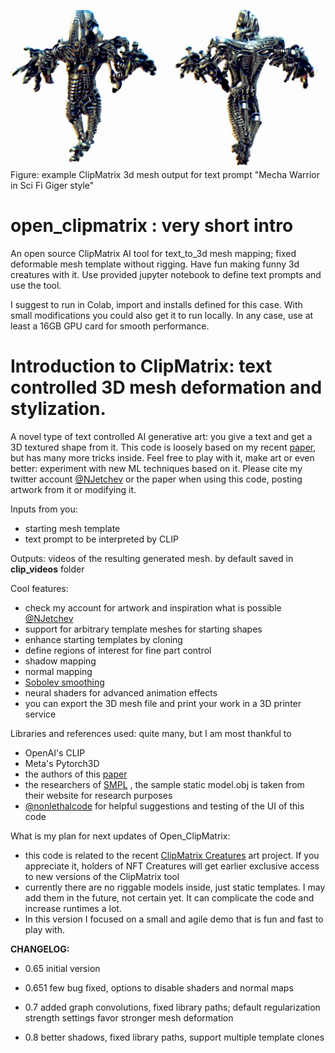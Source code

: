 ![example of ClipMatrix 3d mesh output](mecha_warrior.png)
Figure: example ClipMatrix 3d mesh output for text prompt "Mecha Warrior in Sci Fi Giger style"

# open_clipmatrix : very short intro
An open source ClipMatrix AI tool for text_to_3d mesh mapping; fixed deformable mesh template without rigging.
Have fun making funny 3d creatures with it.
Use provided jupyter notebook to define text prompts and use the tool.

I suggest to run in Colab, import and installs defined for this case. With small modifications you could also get it to run locally.
In any case, use at least a 16GB GPU card for smooth performance.

# Introduction to ClipMatrix: text controlled 3D mesh deformation and stylization.

A novel type of text controlled AI generative art: you give a text and get a 3D textured shape from it. 
This code is loosely based on my recent [paper](https://arxiv.org/abs/2109.12922), but has many more tricks inside. Feel free to play with it, make art or even better: experiment with new ML techniques based on it.
Please cite my twitter account [@NJetchev](https://twitter.com/NJetchev) or the paper when using this code, posting artwork from it or modifying it.

Inputs from you:
- starting mesh template
- text prompt to be interpreted by CLIP

Outputs: videos of the resulting generated mesh. by default saved in **clip_videos** folder

Cool features:
- check my account for artwork and inspiration what is possible [@NJetchev](https://twitter.com/NJetchev) 
- support for arbitrary template meshes for starting shapes
- enhance starting templates by cloning
- define regions of interest for fine part control
- shadow mapping
- normal mapping
- [Sobolev smoothing](https://github.com/rgl-epfl/large-steps-pytorch) 
- neural shaders for advanced animation effects
- you can export the 3D mesh file and print your work in a 3D printer service

Libraries and references used: quite many, but I am most thankful to 
- OpenAI's CLIP 
- Meta's Pytorch3D
- the authors of this [paper](https://rgl.epfl.ch/publications/Nicolet2021Large)
- the researchers of [SMPL](https://smpl.is.tue.mpg.de/) , the sample static model.obj is taken from their website for research purposes
- [@nonlethalcode](https://twitter.com/nonlethalcode) for helpful suggestions and testing of the UI of this code


What is my plan for next updates of Open_ClipMatrix:
- this code is related to the recent [ClipMatrix Creatures](https://clipmatrix.wordpress.com/) art project. If you appreciate it, holders of NFT Creatures will get earlier exclusive access to new versions of the ClipMatrix tool
-  currently there are no riggable models inside, just static templates. I may add them in the future, not certain yet. It can complicate the code and increase runtimes a lot. 
- In this version I focused on a small and agile demo that is fun and fast to play with.

**CHANGELOG:**
- 0.65 initial version

- 0.651 few bug fixed, options to disable shaders and normal maps

- 0.7 added graph convolutions, fixed library paths; default regularization strength settings favor stronger mesh deformation

- 0.8 better shadows, fixed library paths, support multiple template clones
